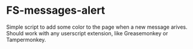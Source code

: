 # FS-messages-alert
Simple script to add some color to the page when a new message arives. Should work with any userscript extension, like Greasemonkey or Tampermonkey.
